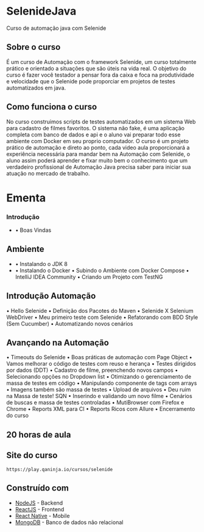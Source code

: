 # SelenideJava
Curso de automação java com Selenide

## Sobre o curso

É um curso de Automação com o framework Selenide, um curso totalmente prático e orientado a situações que são úteis na vida real. O objetivo do curso é fazer você testador a pensar fora da caixa e foca na produtividade e velocidade que o Selenide pode proporciar em projetos de testes automatizados em java.


## Como funciona o curso

No curso construimos scripts de testes automatizados em um sistema Web para cadastro de filmes favoritos. O sistema não fake, é uma aplicação completa com banco de dados e api e o aluno vai preparar todo esse ambiente com Docker em seu proprio computador. O curso é um projeto prático de automação e direto ao ponto, cada video aula proporcionará a experiência necessária para mandar bem na Automação com Selenide, o aluno assim poderá aprender e fixar muito bem o conhecimento que um verdadeiro profissional de Automação Java precisa saber para iniciar sua atuação no mercado de trabalho.

# Ementa

### Introdução
- •	Boas Vindas

## Ambiente

- •	Instalando o JDK 8
- •	Instalando o Docker
•	Subindo o Ambiente com Docker Compose
•	IntelliJ IDEA Community
•	Criando um Projeto com TestNG

## Introdução Automação 

•	Hello Selenide
•	Definição dos Pacotes do Maven
•	Selenide X Selenium WebDriver
•	Meu primeiro teste com Selenide
•	Refatorando com BDD Style (Sem Cucumber)
•	Automatizando novos cenários

## Avançando na Automação

•	Timeouts do Selenide
•	Boas práticas de automação com Page Object
•	Vamos melhorar o código de testes com reuso e herança
•	Testes dirigidos por dados (DDT)
•	Cadastro de filme, preenchendo novos campos
•	Selecionando opções no Dropdown list
•	Otimizando o gerenciamento de massa de testes em código
•	Manipulando componente de tags com arrays
•	Imagens também são massa de testes
•	Upload de arquivos
•	Deu ruim na Massa de teste! SQN
•	Inserindo e validando um novo filme
•	Cenários de buscas e massa de testes controladas
•	MutiBrowser com Firefox e Chrome
•	Reports XML para CI
•	Reports Ricos com Allure
•	Encerramento do curso


## 20 horas de aula


## Site do curso
```
https://play.qaninja.io/cursos/selenide
```


## Construído com

- [NodeJS](https://nodejs.org/en/) - Backend
- [ReactJS](https://pt-br.reactjs.org/) - Frontend
- [React Native](https://facebook.github.io/react-native/) - Mobile
- [MongoDB](https://www.mongodb.com/) - Banco de dados não relacional

